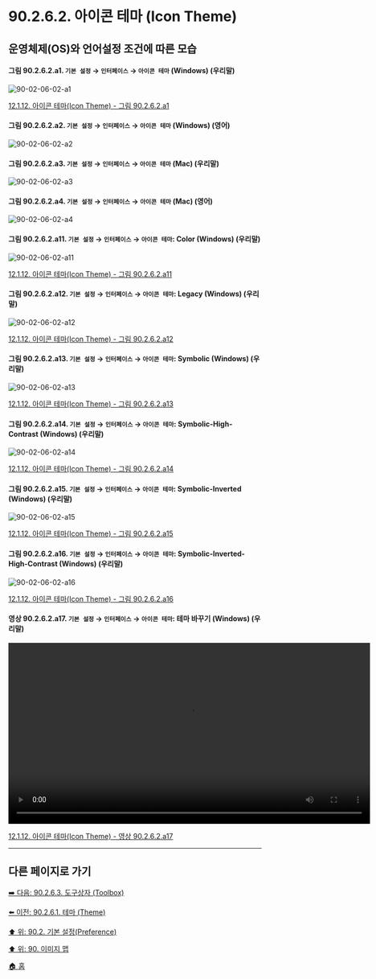 # 90.2.6.2. 아이콘 테마 (Icon Theme)
## 운영체제(OS)와 언어설정 조건에 따른 모습

<a id="90-02-06-02-a1"></a>

#### 그림 90.2.6.2.a1. `기본 설정` → `인터페이스` → `아이콘 테마` (Windows) (우리말)
![90-02-06-02-a1](https://github.com/wonder13662/gimp/assets/15767104/18f2c8f9-279e-4ffc-b061-2b0195e1db10)

[12.1.12. 아이콘 테마(Icon Theme) - 그림 90.2.6.2.a1](./12-01-12-icon-theme.md#90-02-06-02-a1)

<a id="90-02-06-02-a2"></a>

#### 그림 90.2.6.2.a2. `기본 설정` → `인터페이스` → `아이콘 테마` (Windows) (영어)
![90-02-06-02-a2](https://github.com/wonder13662/gimp/assets/15767104/c5b41622-ea2f-4e08-ab7d-8280037dbf5c)

<a id="90-02-06-02-a3"></a>

#### 그림 90.2.6.2.a3. `기본 설정` → `인터페이스` → `아이콘 테마` (Mac) (우리말)
![90-02-06-02-a3](https://github.com/wonder13662/gimp/assets/15767104/a891c127-1523-4f1e-8bea-6df1cf5dfcfe)

<a id="90-02-06-02-a4"></a>

#### 그림 90.2.6.2.a4. `기본 설정` → `인터페이스` → `아이콘 테마` (Mac) (영어)
![90-02-06-02-a4](https://github.com/wonder13662/gimp/assets/15767104/df1478cd-4b36-4fd4-b67e-d48dc46c5973)

<a id="90-02-06-02-a11"></a>

#### 그림 90.2.6.2.a11. `기본 설정` → `인터페이스` → `아이콘 테마`: Color (Windows) (우리말)
![90-02-06-02-a11](https://github.com/wonder13662/gimp/assets/15767104/8dcaf8f1-f63c-4e9e-b987-c77e3f005f38)

[12.1.12. 아이콘 테마(Icon Theme) - 그림 90.2.6.2.a11](./12-01-12-icon-theme.md#90-02-06-02-a11)

<a id="90-02-06-02-a12"></a>

#### 그림 90.2.6.2.a12. `기본 설정` → `인터페이스` → `아이콘 테마`: Legacy (Windows) (우리말)
![90-02-06-02-a12](https://github.com/wonder13662/gimp/assets/15767104/975482af-4167-4967-96fc-170797dcb079)

[12.1.12. 아이콘 테마(Icon Theme) - 그림 90.2.6.2.a12](./12-01-12-icon-theme.md#90-02-06-02-a12)

<a id="90-02-06-02-a13"></a>

#### 그림 90.2.6.2.a13. `기본 설정` → `인터페이스` → `아이콘 테마`: Symbolic (Windows) (우리말)
![90-02-06-02-a13](https://github.com/wonder13662/gimp/assets/15767104/84bb14ce-e879-462a-9862-d56522052bb3)

[12.1.12. 아이콘 테마(Icon Theme) - 그림 90.2.6.2.a13](./12-01-12-icon-theme.md#90-02-06-02-a13)

<a id="90-02-06-02-a14"></a>

#### 그림 90.2.6.2.a14. `기본 설정` → `인터페이스` → `아이콘 테마`: Symbolic-High-Contrast (Windows) (우리말)
![90-02-06-02-a14](https://github.com/wonder13662/gimp/assets/15767104/99ea7d92-ad92-4824-bf45-005e34eeca1d)

[12.1.12. 아이콘 테마(Icon Theme) - 그림 90.2.6.2.a14](./12-01-12-icon-theme.md#90-02-06-02-a14)

<a id="90-02-06-02-a15"></a>

#### 그림 90.2.6.2.a15. `기본 설정` → `인터페이스` → `아이콘 테마`: Symbolic-Inverted (Windows) (우리말)
![90-02-06-02-a15](https://github.com/wonder13662/gimp/assets/15767104/8b508605-454d-4fd0-98ef-1294534b04a7)

[12.1.12. 아이콘 테마(Icon Theme) - 그림 90.2.6.2.a15](./12-01-12-icon-theme.md#90-02-06-02-a15)

<a id="90-02-06-02-a16"></a>

#### 그림 90.2.6.2.a16. `기본 설정` → `인터페이스` → `아이콘 테마`: Symbolic-Inverted-High-Contrast (Windows) (우리말)
![90-02-06-02-a16](https://github.com/wonder13662/gimp/assets/15767104/deae4765-bcd3-4f88-9e76-8cbb5d66583d)

[12.1.12. 아이콘 테마(Icon Theme) - 그림 90.2.6.2.a16](./12-01-12-icon-theme.md#90-02-06-02-a16)

<a id="90-02-06-02-a17"></a>

#### 영상 90.2.6.2.a17. `기본 설정` → `인터페이스` → `아이콘 테마`: 테마 바꾸기 (Windows) (우리말)
<video controls="controls" width="720"  src="https://github.com/wonder13662/gimp/assets/15767104/7821d11c-ae8b-474c-acc8-eda94d559158"></video>

[12.1.12. 아이콘 테마(Icon Theme) - 영상 90.2.6.2.a17](./12-01-12-icon-theme.md#90-02-06-02-a17)

***

## 다른 페이지로 가기

[➡️ 다음: 90.2.6.3. 도구상자 (Toolbox)](./90-02-06-03-toolbox.md)

[⬅️ 이전: 90.2.6.1. 테마 (Theme)](./90-02-06-01-theme.md)

[⬆️ 위: 90.2. 기본 설정(Preference)](./90-02-00-preference.md)

[⬆️ 위: 90. 이미지 맵](./90-00-image-map.md)

[🏠 홈](./00-home.md)
